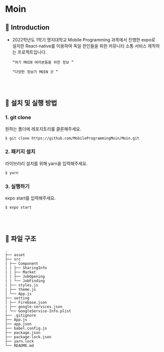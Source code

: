 Moin
===

📖 Introduction
---
- 2022학년도 1학기 명지대학교 Mobile Programming 과목에서 진행한 expo로 설치한 React-native를 이용하여 독일 한인들을 위한 커뮤니티 소통 서비스 제작하는 프로젝트입니다.

  ```
  “여기 MOIN 여러분들을 위한 정보 ”
  ```
  
  ```
  “다양한 정보가 MOIN 곳 ”
  ```

<br><br>


🏁 설치 및 실행 방법
---

### 1. git clone

원하는 폴더에 레포지토리를 클론해주세요.

```bash
$ git clone https://github.com/MobileProgrammingMoin/Moin.git
```

### 2. 패키지 설치

라이브러리 설치를 위해 yarn을 입력해주세요.

```bash
$ yarn
```

### 3. 실행하기

expo start를 입력해주세요.

```bash
$ expo start
```

<br><br>


🧱 파일 구조
---
    .
    ├── asset
    ├── src
    | ├── Component
    | | ├── SharingInfo
    | | ├── Market
    | | ├── JobOpening
    | | └── JobFinding
    | ├── styles.js
    | ├── theme.js
    | └── App.js
    ├── setting
    | ├── Firebase.json
    | ├── google-services.json
    | └── GoogleService-Info.plist
    ├── .gitignore
    ├── App.js
    ├── app.json
    ├── babel.config.js
    ├── package.json
    ├── package-lock.json
    ├── yarn.lock
    └── README.md

